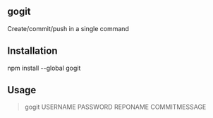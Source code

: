 ## gogit
Create/commit/push in a single command

## Installation
npm install --global gogit

## Usage

> gogit USERNAME PASSWORD REPONAME COMMITMESSAGE

